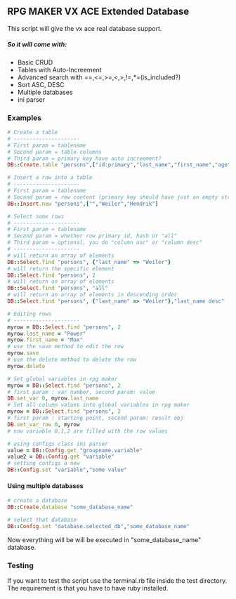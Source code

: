 ## RPG MAKER VX ACE Extended Database

This script will give the vx ace real database support.

##### So it will come with:
* Basic CRUD
* Tables with Auto-Increement
* Advanced search with ==,<=,>=,<,>,!=,*=(is_included?)
* Sort ASC, DESC
* Multiple databases
* ini parser

### Examples

```ruby
# Create a table
# ---------------------
# First param = tablename
# Second param = table columns
# Third param = primary key have auto increement?
DB::Create.table "persons",["id:primary","last_name","first_name","age"],true

# Insert a row into a table
# ---------------------
# First param = tablename
# Second param = row content (primary key should have just an empty string)
DB::Insert.new "persons",["","Weiler","Hendrik"]

# Select some rows
# ---------------------
# First param = tablename
# Second param = whether row primary id, hash or "all"
# Third param = optional, you do "column asc" or "column desc" 
# ---------------------
# will return an array of elements
DB::Select.find "persons", {"last_name" => "Weiler"}
# will return the specific element
DB::Select.find "persons", 2
# will return an array of elements
DB::Select.find "persons", "all"
# will return an array of elements in descending order
DB::Select.find "persons", {"last_name" => "Weiler"},"last_name desc"

# Editing rows
# ---------------------
myrow = DB::Select.find "persons", 2
myrow.last_name = "Power"
myrow.first_name = "Max"
# use the save method to edit the row
myrow.save
# use the delete method to delete the row
myrow.delete

# Set global variables in rpg maker
myrow = DB::Select.find "persons", 2
# first param : var number, second param: value
DB.set_var 0, myrow.last_name
# Set all column values into global variables in rpg maker
myrow = DB::Select.find "persons", 2
# first param : starting point, second param: result obj
DB.set_var_row 0, myrow
# now variable 0,1,2 are filled with the row values

# using configs class ini parser 
value = DB::Config.get "groupname.variable"
value2 = DB::Config.get "variable"
# setting configs a new
DB::Config.set "variable","some value"
```

#### Using multiple databases
```ruby
# create a database
DB::Create.database "some_database_name"

# select that database
DB::Config.set "database.selected_db","some_database_name"
```

Now everything will be will be executed in "some_database_name" database.

### Testing

If you want to test the script use the terminal.rb file inside the test directory.
The requirement is that you have to have ruby installed.